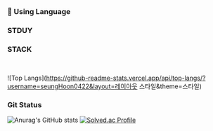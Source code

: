 <br>

### 🌱 Using Language

### STDUY

### STACK

<br>


![Top Langs](https://github-readme-stats.vercel.app/api/top-langs/?username=seungHoon0422&layout=레이아웃 스타일&theme=스타일)


### Git Status
![Anurag's GitHub stats](https://github-readme-stats.vercel.app/api?username=seungHoon0422&show_icons=true&theme=nightowl)
[![Solved.ac Profile](http://mazassumnida.wtf/api/v2/generate_badge?boj=psh104404)](https://solved.ac/psh104404/)


<!--
**seungHoon0422/seungHoon0422** is a ✨ _special_ ✨ repository because its `README.md` (this file) appears on your GitHub profile.

Here are some ideas to get you started:

- 🔭 I’m currently working on ...
- 🌱 I’m currently learning ...
- 👯 I’m looking to collaborate on ...
- 🤔 I’m looking for help with ...
- 💬 Ask me about ...
- 📫 How to reach me: ...
- 😄 Pronouns: ...
- ⚡ Fun fact: ...
-->
